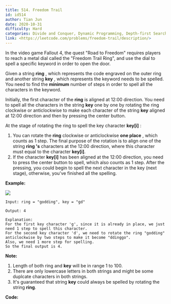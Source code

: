 ```yaml
---
title: 514. Freedom Trail
id: id514
author: Tian Jun
date: 2020-10-31
difficulty: Hard
categories: Divide and Conquer, Dynamic Programming, Depth-first Search
link: <https://leetcode.com/problems/freedom-trail/description/>
---
```


In the video game Fallout 4, the quest "Road to Freedom" requires players to
reach a metal dial called the "Freedom Trail Ring", and use the dial to spell
a specific keyword in order to open the door.

Given a string **ring** , which represents the code engraved on the outer ring
and another string **key** , which represents the keyword needs to be spelled.
You need to find the **minimum** number of steps in order to spell all the
characters in the keyword.

Initially, the first character of the **ring** is aligned at 12:00 direction.
You need to spell all the characters in the string **key** one by one by
rotating the ring clockwise or anticlockwise to make each character of the
string **key** aligned at 12:00 direction and then by pressing the center
button.

At the stage of rotating the ring to spell the key character **key[i]** :

  1. You can rotate the **ring** clockwise or anticlockwise **one place** , which counts as 1 step. The final purpose of the rotation is to align one of the string **ring 's** characters at the 12:00 direction, where this character must equal to the character **key[i]**.
  2. If the character **key[i]** has been aligned at the 12:00 direction, you need to press the center button to spell, which also counts as 1 step. After the pressing, you could begin to spell the next character in the key (next stage), otherwise, you've finished all the spelling.

**Example:**

![](https://assets.leetcode.com/uploads/2018/10/22/ring.jpg)              
	Input: ring = "godding", key = "gd"    
	Output: 4    
	Explanation:    For the first key character 'g', since it is already in place, we just need 1 step to spell this character.     For the second key character 'd', we need to rotate the ring "godding" anticlockwise by two steps to make it become "ddinggo".    Also, we need 1 more step for spelling.    So the final output is 4.    

**Note:**

  1. Length of both ring and **key** will be in range 1 to 100.
  2. There are only lowercase letters in both strings and might be some duplcate characters in both strings.
  3. It's guaranteed that string **key** could always be spelled by rotating the string **ring**.


**Code:**
